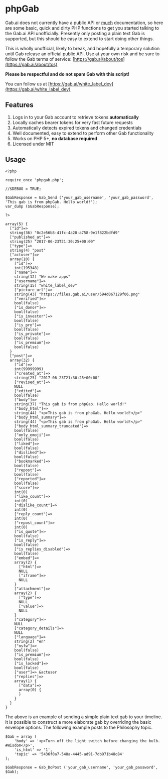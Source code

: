 # phpGab

Gab.ai does not currently have a public API or [much](https://gab.ai/docs) documentation, so here are some basic, quick and dirty PHP functions to get you started talking to the Gab.ai API unofficially. Presently only posting a plain text Gab is supported, but this should be easy to extend to start doing other things.

This is wholly unofficial, likely to break, and hopefully a temporary solution until Gab release an official public API. Use at your own risk and be sure to follow the Gab terms of service: [https://gab.ai/about/tos](https://gab.ai/about/tos)

**Please be respectful and do not spam Gab with this script!**

You can follow us at [https://gab.ai/white_label_dev](https://gab.ai/white_label_dev)


## Features

1. Logs in to your Gab account to retrieve tokens **automatically**
2. Locally caches bearer tokens for very fast future requests
3. Automatically detects expired tokens and changed credentials
4. Well documented, easy to extend to perform other Gab functionality
5. Works on PHP 5+, **no database required**
6. Licensed under MIT


## Usage

```
<?php

require_once 'phpgab.php';

//$DEBUG = TRUE;

$GabResponse = Gab_Send ('your_gab_username', 'your_gab_password', 'This gab is from phpGab. Hello world!');
var_dump ($GabResponse);

?>

array(5) {
  ["id"]=>
  string(36) "0c2e56b8-41fc-4a20-a758-9e1f822bdfd9"
  ["published_at"]=>
  string(25) "2017-06-23T21:30:25+00:00"
  ["type"]=>
  string(4) "post"
  ["actuser"]=>
  array(10) {
    ["id"]=>
    int(195348)
    ["name"]=>
    string(12) "We make apps"
    ["username"]=>
    string(15) "white_label_dev"
    ["picture_url"]=>
    string(43) "https://files.gab.ai/user/594d067129f06.png"
    ["verified"]=>
    bool(false)
    ["is_donor"]=>
    bool(false)
    ["is_investor"]=>
    bool(false)
    ["is_pro"]=>
    bool(false)
    ["is_private"]=>
    bool(false)
    ["is_premium"]=>
    bool(false)
  }
  ["post"]=>
  array(32) {
    ["id"]=>
    int(99999999)
    ["created_at"]=>
    string(25) "2017-06-23T21:30:25+00:00"
    ["revised_at"]=>
    NULL
    ["edited"]=>
    bool(false)
    ["body"]=>
    string(37) "This gab is from phpGab. Hello world!"
    ["body_html"]=>
    string(44) "<p>This gab is from phpGab. Hello world!</p>"
    ["body_html_summary"]=>
    string(44) "<p>This gab is from phpGab. Hello world!</p>"
    ["body_html_summary_truncated"]=>
    bool(false)
    ["only_emoji"]=>
    bool(false)
    ["liked"]=>
    bool(false)
    ["disliked"]=>
    bool(false)
    ["bookmarked"]=>
    bool(false)
    ["repost"]=>
    bool(false)
    ["reported"]=>
    bool(false)
    ["score"]=>
    int(0)
    ["like_count"]=>
    int(0)
    ["dislike_count"]=>
    int(0)
    ["reply_count"]=>
    int(0)
    ["repost_count"]=>
    int(0)
    ["is_quote"]=>
    bool(false)
    ["is_reply"]=>
    bool(false)
    ["is_replies_disabled"]=>
    bool(false)
    ["embed"]=>
    array(2) {
      ["html"]=>
      NULL
      ["iframe"]=>
      NULL
    }
    ["attachment"]=>
    array(2) {
      ["type"]=>
      NULL
      ["value"]=>
      NULL
    }
    ["category"]=>
    NULL
    ["category_details"]=>
    NULL
    ["language"]=>
    string(2) "en"
    ["nsfw"]=>
    bool(false)
    ["is_premium"]=>
    bool(false)
    ["is_locked"]=>
    bool(false)
    ["user"]=> &actuser
    ["replies"]=>
    array(1) {
      ["data"]=>
      array(0) {
      }
    }
  }
}
```

The above is an example of sending a simple plain text gab to your timeline. It is possible to construct a more elaborate gab by overriding the basic envelope options. The following example posts to the Philosophy topic.

```
$Gab = array (
    'body' => '<p>Turn off the light switch before changing the bulb. #Wisdom</p>',
    'is_html' => '1',
    'topic' => '5436f0a7-548a-4445-ad91-7db971b48c84'
);

$GabResponse = Gab_DoPost ('your_gab_username', 'your_gab_password', $Gab);
```
